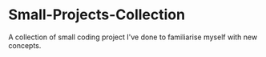 # Small-Projects-Collection
A collection of small coding project I've done to familiarise myself with new concepts.
